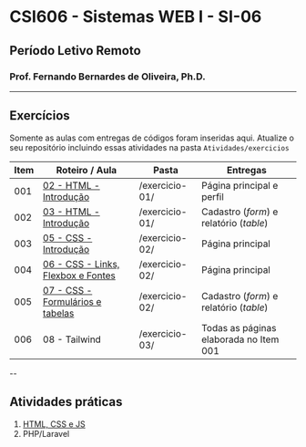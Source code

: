 # CSI606 - Sistemas WEB I - SI-06

## Período Letivo Remoto

### Prof. Fernando Bernardes de Oliveira, Ph.D.

---

## Exercícios  

Somente as aulas com entregas de códigos foram inseridas aqui. Atualize o seu repositório incluindo essas atividades na pasta `Atividades/exercicios`

Item | Roteiro / Aula | Pasta | Entregas
---- | ------ | -------|-------------------
001  | [02 - HTML - Introdução](../LessonScripts/markup-languages/002-roteiro-aula-02-html.md) | /exercicio-01/ | Página principal e perfil
002  | [03 - HTML - Introdução](../LessonScripts/markup-languages/003-roteiro-aula-03-html-forms-tables.md) | /exercicio-01/ | Cadastro (*form*) e relatório (*table*)  
003  | [05 - CSS - Introdução](../LessonScripts/css/005-roteiro-aula-05-css-introducao.md) | /exercicio-02/ | Página principal
004  | [06 - CSS - Links, Flexbox e Fontes](../LessonScripts/css/006-roteiro-aula-06-css-links-flexbox-fonts.md) | /exercicio-02/ | Página principal
005  | [07 - CSS - Formulários e tabelas](../LessonScripts/css/007-roteiro-aula-07-css-forms-tables.md) | /exercicio-02/ | Cadastro (*form*) e relatório (*table*)
006  | 08 - Tailwind | /exercicio-03/ | Todas as páginas elaborada no Item 001

--

## Atividades práticas

1. [HTML, CSS e JS](./Practices/2021-02-atividade-pratica-001.md)
1. PHP/Laravel  


<!-- 1		Aula 04:	/exercicios/exercicio-01
2		Aula 05:	/exercicios/exercicio-02
3		Aula 06:	/exercicios/exercicio-02
4		Aula 07:	/exercicios/exercicio-02
5		Aula 08:	/exercicios/exercicio-03
6		Aula 09:	/exercicios/exercicio-03
7		Aula 10:	/exercicios/exercicio-04 -> 01-prompt.html
8		Aula 11:	/exercicios/exercicio-04 -> 02-form.html e 03-set-interval.html
9		Aula 12:	/exercicios/exercicio-04 -> 04-validacao-form.html
10		Aula 13:	/exercicios/exercicio-04 -> 05-carregamento-api.html
11		Aula 15:	/exercicios/exercicio-05 -> Formulário e validar.php
12		Aula 16:	/exercicios/exercicio-06 -> Conexão DB / dados em table
13		Aula 17:	/exercicios/exercicio-07 -> Produtos: insert e view
14		Aula 18:	/exercicios/exercicio-08 -> Models: estados, cidades e produtos / autoloader
15		Aula 19:	/exercicios/laravel -> New project - Exercícios e trabalho final
16		Aula 20	/exercicios/laravel -> Migration – produtos
17		Aula 21	/exercicios/laravel -> Model e factory – produtos
18		Aula 22	/exercicios/laravel -> Routes e view – produto/index e produto/{id}
19		Aula 23	/exercicios/laravel -> Produtos: resource controller / index
20		Aula 24	/exercicios/laravel -> Produtos: final CRUD (create, update e delete)
21		Aula 25	/exercicios/laravel -> Pessoas e compras: CRUD
22		Aula 26	/exercicios/laravel -> Autenticação / rotas -->

